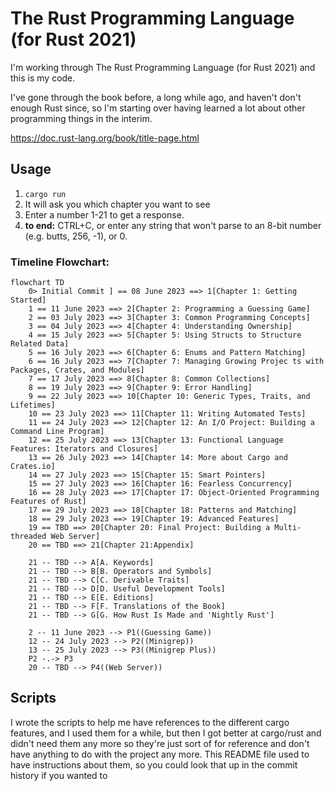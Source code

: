 # The Rust Programming Language (for Rust 2021)

I'm working through The Rust Programming Language (for Rust 2021) and this is my code.

I've gone through the book before, a long while ago, and haven't don't enough Rust since, so I'm starting over having learned a lot about other programming things in the interim.

https://doc.rust-lang.org/book/title-page.html

## Usage

1. `cargo run`
2. It will ask you which chapter you want to see
3. Enter a number 1-21 to get a response.
4. **to end:** CTRL+C, or enter any string that won't parse to an 8-bit number (e.g. butts, 256, -1), or 0.


### Timeline Flowchart: 

```mermaid 
flowchart TD
    0> Initial Commit ] == 08 June 2023 ==> 1[Chapter 1: Getting Started]
    1 == 11 June 2023 ==> 2[Chapter 2: Programming a Guessing Game]
    2 == 03 July 2023 ==> 3[Chapter 3: Common Programming Concepts]
    3 == 04 July 2023 ==> 4[Chapter 4: Understanding Ownership]
    4 == 15 July 2023 ==> 5[Chapter 5: Using Structs to Structure Related Data]
    5 == 16 July 2023 ==> 6[Chapter 6: Enums and Pattern Matching]
    6 == 16 July 2023 ==> 7[Chapter 7: Managing Growing Projec ts with Packages, Crates, and Modules]
    7 == 17 July 2023 ==> 8[Chapter 8: Common Collections]
    8 == 19 July 2023 ==> 9[Chapter 9: Error Handling]
    9 == 22 July 2023 ==> 10[Chapter 10: Generic Types, Traits, and Lifetimes]
    10 == 23 July 2023 ==> 11[Chapter 11: Writing Automated Tests]
    11 == 24 July 2023 ==> 12[Chapter 12: An I/O Project: Building a Command Line Program]
    12 == 25 July 2023 ==> 13[Chapter 13: Functional Language Features: Iterators and Closures]
    13 == 26 July 2023 ==> 14[Chapter 14: More about Cargo and Crates.io]
    14 == 27 July 2023 ==> 15[Chapter 15: Smart Pointers]
    15 == 27 July 2023 ==> 16[Chapter 16: Fearless Concurrency]
    16 == 28 July 2023 ==> 17[Chapter 17: Object-Oriented Programming Features of Rust]
    17 == 29 July 2023 ==> 18[Chapter 18: Patterns and Matching]
    18 == 29 July 2023 ==> 19[Chapter 19: Advanced Features]
    19 == TBD ==> 20[Chapter 20: Final Project: Building a Multi-threaded Web Server]
    20 == TBD ==> 21[Chapter 21:Appendix]

    21 -- TBD --> A[A. Keywords]
    21 -- TBD --> B[B. Operators and Symbols]
    21 -- TBD --> C[C. Derivable Traits]
    21 -- TBD --> D[D. Useful Development Tools]
    21 -- TBD --> E[E. Editions]
    21 -- TBD --> F[F. Translations of the Book]
    21 -- TBD --> G[G. How Rust Is Made and 'Nightly Rust']

    2 -- 11 June 2023 --> P1((Guessing Game))
    12 -- 24 July 2023 --> P2((Minigrep))
    13 -- 25 July 2023 --> P3((Minigrep Plus))
    P2 -.-> P3
    20 -- TBD --> P4((Web Server))
```

## Scripts

I wrote the scripts to help me have references to the different cargo features, and I used them for a while, but then I got better at cargo/rust and didn't need them any more so they're just sort of for reference and don't have anything to do with the project any more.  This README file used to have instructions about them, so you could look that up in the commit history if you wanted to